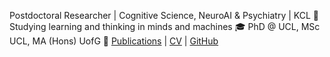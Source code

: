Postdoctoral Researcher | Cognitive Science, NeuroAI & Psychiatry | KCL
🧠 Studying learning and thinking in minds and machines
🎓 PhD @ UCL, MSc UCL, MA (Hons) UofG
📄 [Publications](publications.md) | [CV](cv.md) | [GitHub](https://github.com/yourusername)
